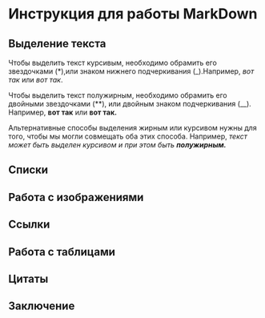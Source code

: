 # Инструкция для работы MarkDown

## Выделение текста

Чтобы выделить текст курсивым, необходимо обрамить его звездочками (*),или знаком нижнего подчеркивания (_).Например, *вот так* или _вот так_.

Чтобы выделить текст полужирным, необходимо обрамить его двойными звездочками (**), или двойным знаком подчеркивания (__). Например, **вот так** или __вот так.__

Альтернативные способы выделения жирным или курсивом нужны для того, чтобы мы могли совмещать оба этих способа. Например,  _текст может быть выделен курсивом и при этом быть **полужирным.**_

## Списки

## Работа с изображениями

## Ссылки

## Работа с таблицами

## Цитаты

## Заключение

